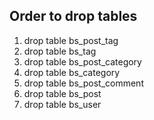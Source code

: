 ## Order to drop tables

1. drop table bs_post_tag
2. drop table bs_tag
3. drop table bs_post_category
4. drop table bs_category
5. drop table bs_post_comment
6. drop table bs_post
7. drop table bs_user
